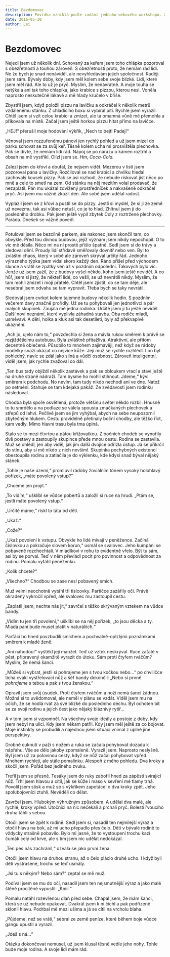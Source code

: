 ```yaml
---
title: Bezdomovec
description: Povídka vzniklá podle zadání jednoho webového workshopu. Zadání v komentářích. Asi jsem ho nesplnil plně, ale snažil jsem se ;)
date: 2016-05-30
author: Lei
---
```


# Bezdomovec

Nejedl jsem už několik dní. Schovaný za keřem jsem toho chlápka pozoroval s obezřetností a touhou zároveň. S obezřetností proto, že nemám rád lidi. Ne že bych je snad nenáviděl, ale nevyhledávám jejich společnost. Raději jsem sám. Bývaly doby, kdy jsem měl kolem sebe svoje blízké. Lidi, které jsem měl rád. Ale to už je pryč. Myslím, že nenávratně. A moje touha se netýkala ani tak toho chlapíka, jako krabice s pizzou, kterou nesl. Voněla naprosto neskutečně lákavě a mě hlady kručelo v břiše.

Zbystřil jsem, když položil pizzu na lavičku a odkráčel k několik metrů vzdálenému stánku. Z chladicího boxu si vybíral pití. Rychle jsem vyrazil. Chtěl jsem si vzít celou krabici a zmizet, ale ta omamná vůně mě přemohla a přikovala na místě. Začal jsem ještě horkou pizzu hltat přímo na lavičce.

„HEJ!“ přerušil moje hodování výkřik, „Nech to bejt! Padej!“

Věnoval jsem rozzuřenému pánovi jen rychlý pohled a už jsem mizel do parku schovat se za svůj keř. Těsně kolem ucha mi prosvištěla plechovka. Pak se divte, že nemám lidi rád. Nápoj se po nárazu o kámen roztrhl a obsah na mě vystříkl. Olízl jsem se. _Hm, Coca-Cola._

Zalezl jsem do křoví a doufal, že nejsem vidět. Mezerou v listí jsem pozoroval pána u lavičky. Rozčiloval se nad krabicí a chvilku hledal zachovalý kousek pizzy. Pak se asi rozhodl, že nebude riskovat jíst něco po mně a celé to smetl na zem. Od stánku na něj mezitím volal prodavač, že nezaplatil. Pán mu ukázal zdvižený prostředníček a nakvašeně odkráčel pryč. Asi jsem mu vážně zkazil den. Ale sobě jsem udělal radost.

Vyplazil jsem se z křoví a pustil se do pizzy. Jestli si myslel, že si ji ze země už nevezmu, tak asi vůbec netuší, co je to hlad. Zhltnul jsem ji do posledního drobku. Pak jsem ještě vypil zbytek Coly z roztržené plechovky. Paráda. Dnešek se vážně povedl.

<hr class="hr-text" data-content="* * *">

Potuloval jsem se bezcílně parkem, ale nakonec jsem skončil tam, co obvykle. Před tou divnou budovou, jejíž význam jsem nikdy nepochopil. O to víc mě děsila. Něco mi na ní prostě přišlo špatně. Sedl jsem si do trávy a sledoval dění. Proudy lidí střídavě směřovaly dovnitř nebo ven. Byl to zvláštní chaos, který v sobě ale zároveň skrýval určitý řád. Jednoho výrazného týpka jsem vídal skoro každý den. Ráno přišel před východem slunce a vrátil se zpátky ven až v pozdním odpoledni. Takových bylo víc. Jenže už jsem zažil, že z budovy vyšel někdo, koho jsem ještě neviděl. A co hůř, jsem si jistý, že někteří lidé, co vešli, se už nevrátili nikdy. Myslím, že tam mohli zmizet i moji přátelé. Chtěl jsem zjistit, co se tam děje, ale nesebral jsem odvahu se tam vypravit. Třeba bych se taky nevrátil.

Sledoval jsem cvrkot kolem tajemné budovy několik hodin. S pozdním večerem davy značně prořídly. Už se tu pohybovali jen jednotlivci a pár malých skupinek. Zaujala mě jedna rodinka. Určitě jsem ji tu ještě neviděl. Další noví neznámí, které vyplivla záhadná stavba. Oba rodiče mladí, usměvaví. A děti, holka a kluk asi tak desetiletí, byly až překvapivě ukáznění.

„Ach jo, ujelo nám to,“ povzdechla si žena a mávla rukou směrem k právě se rozjíždějícímu autobusu. Byla zvláštně přitažlivá. Atraktivní, ale přitom decentně oblečená. Působilo to mnohem zajímavěji, než když se rádoby modelky snaží ukázat co nejvíce kůže. Její muž se rychle rozhlédl. I on byl pohledný, navíc se zdál jako silná a vůdčí osobnost. Zároveň inteligentní, viděl jsem, jak rychle zvažoval co dál.

„Ten bus tady objíždí několik zastávek a pak se obloukem vrací a staví ještě na druhé straně nádraží. Tam bysme ho mohli stihnout. Jdeme,“ kývl směrem k podchodu. No nevím, tam tudy nikdo nechodí ani ve dne. Natož po setmění. Stahuje se tam kdejaká pakáž. Ze zvědavosti jsem rodinku následoval.

Chodba byla spoře osvětlená, protože většinu světel někdo rozbil. Hnusně to tu smrdělo a na podlaze se válela spousta zmačkaných plechovek a střepů od lahví. Pečlivě jsem se jim vyhýbal, abych na sebe neupozornil zbytečným hlukem. Cestu pravidelně přetínaly boční chodby, ale těžko říct, kam vedly. Mimo hlavní trasu byla tma úplná.

Stalo se to mezi čtvrtou a pátou křižovatkou. Z bočních chodeb se vynořily dvě postavy a zastoupily skupince přede mnou cestu. Rodina se zastavila. Muž se ohlédl, jen aby viděl, jak jim další dvojice odřízla ústup. Já se přikrčil do stínu, aby si mě nikdo z nich nevšiml. Skupinka pochybných existencí obestoupila rodinu a zatlačila je do výklenku, kde kdysi snad býval nějaký stánek.

„Tohle je naše území,“ promluvil rádoby žoviálním tónem vysoký holohlavý pořízek, „máte povolený vstup?“

„Chceme jen projít.“

„To vidím,“ ušklíbl se vůdce pobertů a založil si ruce na hrudi. „Ptám se, jestli máte povolený vstup.“

„Určitě máme,“ riskl to táta od dětí.

„Ukaž.“

„Cože?“

„Ukaž povolení k vstupu. Obvykle ho lidé mívají v peněžence. Začíná číslovkou a pokračuje slovem korun,“ usmál se svalovec. Jeho kumpáni se pobaveně rozchechtali. V mladíkovi v rohu to evidentně vřelo. Být tu sám, asi by se porval. Teď v něm převládl pocit pro povinnost a odpovědnost za rodinu. Pomalu vytáhl peněženku.

„Kolik chcete?“

„Všechno?“ Chodbou se zase nesl pobavený smích.

Muž velmi neochotně vytáhl tři tisícovky. Partičce zazářily oči. Právě okradený vykročil vpřed, ale svalovec mu zastoupil cestu.

„Zaplatil jsem, nechte nás jít,“ zavrčel s těžko skrývaným vztekem na vůdce bandy.

„Vidím tu jen tři povolení,“ ušklíbl se na něj pořízek, „to jsou děcka a ty. Mladá paní bude muset platit v naturáliích.“

Parťáci ho hned povzbudili smíchem a pochvalně-oplzlými poznámkami směrem k mladé ženě.

„Ani náhodou!“ vyštěkl její manžel. Teď už vztek neskrýval. Ruce zaťaté v pěst, připravený okamžitě vyrazit do útoku. Sám proti čtyřem rváčům? Myslím, že nemá šanci.

„Můžeš si vybrat, jestli si pohrajeme jen s tvou kočkou nebo…“ po chviličce ticha cvakl vystřelovací nůž a šéf bandy dokončil: „Nebo si prvně _pohrajeme_ s tebou a pak s tvou ženskou.“

Opravil jsem svůj úsudek. Proti čtyřem rváčům a noži nemá šanci žádnou. Možná si to uvědomoval, ale neměl v plánu se vzdát. Viděl jsem mu na očích, že se hodlá rvát za své blízké do posledního dechu. Byl ochoten bít se za svoji rodinu a jejich čest jako nějaký bláznivý rytíř…

A v tom jsem si vzpomněl. Na všechny svoje ideály a postoje z doby, kdy jsem nebyl na ulici. Kdy jsem někam patřil. Kdy jsem měl ještě za co bojovat. Moje instinkty se probudili a najednou jsem situaci vnímal z úplně jiné perspektivy.

Drobné cuknutí v paži s nožem a ruka se začala pohybovat dozadu k nápřahu. Vše se dělo jakoby zpomaleně. Vyrazil jsem. Naprosto neslyšně. Byl jsem už za polovinou cesty, když se nůž začal pohybovat vpřed. Mnohem rychleji, ale stále pomalinku. Alespoň z mého pohledu. Dva kroky a skočil jsem. Pořád bez jediného zvuku.

Trefil jsem se přesně. Tesáky jsem do ruky zabořil hned za zápěstí svírající nůž. Trhl jsem hlavou a cítil, jak se kůže i maso v sevření mé tlamy trhá. Povolil jsem stisk a muž se s výkřikem zapotácel o dva kroky zpět. Jeho spolubojovníci ztuhli. Nevěděli co dělat.

Zavrčel jsem. Hlubokým výhružným způsobem. A udělal dva malé, ale rychlé, kroky vpřed. Útočníci na nic nečekali a prchali pryč. Bolestí řvoucího druha táhli s sebou.

Otočil jsem se zpět k rodině. Sedl jsem si, nasadil ten nejmilejší výraz a otočil hlavu na bok, až mi ucho přepadlo přes čelo. Děti v bývalé rodině to vždycky strašně pobavilo. Bylo mi jasné, že to vystoupení trochu kazí čumák celý od krve, ale s tím jsem nic udělat nedokázal.

„Ten pes nás zachránil,“ ozvala se jako první žena.

Otočil jsem hlavu na druhou stranu, až o čelo pláclo druhé ucho. I když byli děti vystrašené, trochu se teď usmály.

„Jsi tu s někým? Nebo sám?“ zeptal se mě muž.

Podíval jsem se mu do očí, nasadil jsem ten nejsmutnější výraz a jako malé štěně procítěně vypustil: „Knííí.“

Pomalu natáhl rozevřenou dlaň před sebe. Chápal jsem, že mám šanci, která se už nebude opakovat. Dvakrát jsem k ní čichl a pak podřízeně sklonil hlavu. Podrbal mě mezi ušima a já se cítil na vrcholu blaha.

„Půjdeme, než se vrátí,“ sebral ze země peníze, které během boje vůdce gangu upustil a vyrazil.

„Jdeš s ná…“

Otázku dokončovat nemusel, už jsem klusal těsně vedle jeho nohy. Tohle bude moje rodina. A svoje lidi mám rád.

